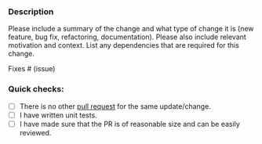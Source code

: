 ### Description

Please include a summary of the change and what type of change it is (new feature, bug fix, refactoring, documentation).
Please also include relevant motivation and context.
List any dependencies that are required for this change.

Fixes # (issue)

### Quick checks:

- [ ] There is no other [pull request](https://github.com/conduitio-labs/conduit-connector-activemqclassic/pulls) for the same update/change.
- [ ] I have written unit tests.
- [ ] I have made sure that the PR is of reasonable size and can be easily reviewed.
